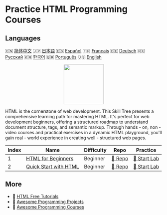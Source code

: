 # Practice HTML Programming Courses

## Languages

🇨🇳 [简体中文](README_zh.md) 🇯🇵 [日本語](README_ja.md) 🇪🇸 [Español](README_es.md) 🇫🇷 [Français](README_fr.md) 🇩🇪 [Deutsch](README_de.md) 🇷🇺 [Русский](README_ru.md) 🇰🇷 [한국어](README_ko.md) 🇧🇷 [Português](README_pt.md) 🇺🇸 [English](README.md) 

<div align="center">
<img width="128px" src="https://file.labex.io/path/NrasuEoAvSam.png">
</div>

HTML is the cornerstone of web development. This Skill Tree presents a comprehensive learning path for mastering HTML. It's perfect for web development beginners, offering a structured roadmap to understand document structure, tags, and semantic markup. Through hands - on, non - video courses and practical exercises in a dynamic HTML playground, you'll gain real - world experience in creating well - structured web pages.

|   Index | Name                                                                    | Difficulty   | Repo                                                           | Practice                                                       |
|---------|-------------------------------------------------------------------------|--------------|----------------------------------------------------------------|----------------------------------------------------------------|
|       1 | [HTML for Beginners](https://labex.io/courses/html-for-beginners)       | Beginner     | [🔗 Repo](https://github.com/labex-labs/html-for-beginners)    | [🚀 Start Lab](https://labex.io/courses/html-for-beginners)    |
|       2 | [Quick Start with HTML](https://labex.io/courses/quick-start-with-html) | Beginner     | [🔗 Repo](https://github.com/labex-labs/quick-start-with-html) | [🚀 Start Lab](https://labex.io/courses/quick-start-with-html) |

## More

- 🔗 [HTML Free Tutorials](https://github.com/labex-labs/html-free-tutorials)
- 🔗 [Awesome Programming Projects](https://github.com/labex-labs/awesome-programming-projects)
- 🔗 [Awesome Programming Courses](https://github.com/labex-labs/awesome-programming-courses)

